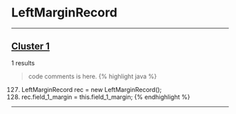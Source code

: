# LeftMarginRecord

***

## [Cluster 1](./1)
1 results
> code comments is here.
{% highlight java %}
127. LeftMarginRecord rec = new LeftMarginRecord();
128. rec.field_1_margin = this.field_1_margin;
{% endhighlight %}

***

